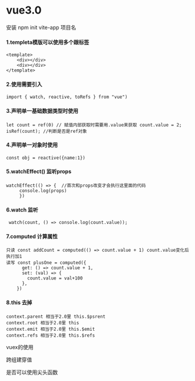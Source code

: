 # vue3.0  
安装 npm init vite-app 项目名

#### 1.templeta模版可以使用多个跟标签 
```
<template>
    <div></div>
    <div></div>
</template>
```
#### 2.使用需要引入 
```
import { watch, reactive, toRefs } from "vue")  
```
#### 3.声明单一基础数据类型时使用 
```
let count = ref(0) // 赋值内部获取时需要用.value来获取 count.value = 2;
isRef(count); //判断是否是ref对象  
```
#### 4.声明单一对象时使用
```
const obj = reactive({name:1})   
```
#### 5.watchEffect() 监听props
```
watchEffect(() => {  //首次和props改变才会执行这里面的代码
     console.log(props)
     })        
```
#### 6.watch 监听
```
 watch(count, () => console.log(count.value));   
```
#### 7.computed 计算属性 
```
只读 const addCount = computed(() => count.value + 1) count.value变化后执行加1  
读写 const plusOne = computed({
      get: () => count.value + 1,
      set: (val) => {
        count.value = val+100
      },
    })
```
#### 8.this 去掉
```
context.parent 相当于2.0里 this.$psrent
context.root 相当于2.0里 this
context.emit 相当于2.0里 this.$emit
context.refs 相当于2.0里 this.$refs
```



vuex的使用			

跨组建穿值			

是否可以使用尖头函数		



